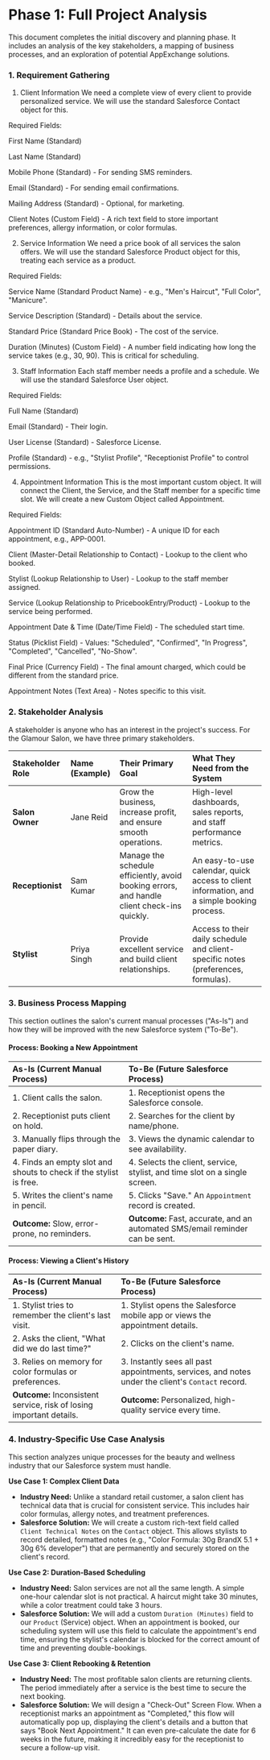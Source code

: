 # Phase 1: Full Project Analysis

This document completes the initial discovery and planning phase. It includes an analysis of the key stakeholders, a mapping of business processes, and an exploration of potential AppExchange solutions.



### 1. Requirement Gathering
1. Client Information
We need a complete view of every client to provide personalized service. We will use the standard Salesforce Contact object for this.

Required Fields:

First Name (Standard)

Last Name (Standard)

Mobile Phone (Standard) - For sending SMS reminders.

Email (Standard) - For sending email confirmations.

Mailing Address (Standard) - Optional, for marketing.

Client Notes (Custom Field) - A rich text field to store important preferences, allergy information, or color formulas.

2. Service Information
We need a price book of all services the salon offers. We will use the standard Salesforce Product object for this, treating each service as a product.

Required Fields:

Service Name (Standard Product Name) - e.g., "Men's Haircut", "Full Color", "Manicure".

Service Description (Standard) - Details about the service.

Standard Price (Standard Price Book) - The cost of the service.

Duration (Minutes) (Custom Field) - A number field indicating how long the service takes (e.g., 30, 90). This is critical for scheduling.

3. Staff Information
Each staff member needs a profile and a schedule. We will use the standard Salesforce User object.

Required Fields:

Full Name (Standard)

Email (Standard) - Their login.

User License (Standard) - Salesforce License.

Profile (Standard) - e.g., "Stylist Profile", "Receptionist Profile" to control permissions.

4. Appointment Information
This is the most important custom object. It will connect the Client, the Service, and the Staff member for a specific time slot. We will create a new Custom Object called Appointment.

Required Fields:

Appointment ID (Standard Auto-Number) - A unique ID for each appointment, e.g., APP-0001.

Client (Master-Detail Relationship to Contact) - Lookup to the client who booked.

Stylist (Lookup Relationship to User) - Lookup to the staff member assigned.

Service (Lookup Relationship to PricebookEntry/Product) - Lookup to the service being performed.

Appointment Date & Time (Date/Time Field) - The scheduled start time.

Status (Picklist Field) - Values: "Scheduled", "Confirmed", "In Progress", "Completed", "Cancelled", "No-Show".

Final Price (Currency Field) - The final amount charged, which could be different from the standard price.

Appointment Notes (Text Area) - Notes specific to this visit.

### 2. Stakeholder Analysis

A stakeholder is anyone who has an interest in the project's success. For the Glamour Salon, we have three primary stakeholders.

| Stakeholder Role | Name (Example) | Their Primary Goal | What They Need from the System |
| :--- | :--- | :--- | :--- |
| **Salon Owner** | Jane Reid | Grow the business, increase profit, and ensure smooth operations. | High-level dashboards, sales reports, and staff performance metrics. |
| **Receptionist** | Sam Kumar | Manage the schedule efficiently, avoid booking errors, and handle client check-ins quickly. | An easy-to-use calendar, quick access to client information, and a simple booking process. |
| **Stylist** | Priya Singh | Provide excellent service and build client relationships. | Access to their daily schedule and client-specific notes (preferences, formulas). |

### 3. Business Process Mapping

This section outlines the salon's current manual processes ("As-Is") and how they will be improved with the new Salesforce system ("To-Be").

#### **Process: Booking a New Appointment**

| As-Is (Current Manual Process) | To-Be (Future Salesforce Process) |
| :--- | :--- |
| 1. Client calls the salon. | 1. Receptionist opens the Salesforce console. |
| 2. Receptionist puts client on hold. | 2. Searches for the client by name/phone. |
| 3. Manually flips through the paper diary. | 3. Views the dynamic calendar to see availability. |
| 4. Finds an empty slot and shouts to check if the stylist is free. | 4. Selects the client, service, stylist, and time slot on a single screen. |
| 5. Writes the client's name in pencil. | 5. Clicks "Save." An `Appointment` record is created. |
| **Outcome:** Slow, error-prone, no reminders. | **Outcome:** Fast, accurate, and an automated SMS/email reminder can be sent. |

#### **Process: Viewing a Client's History**

| As-Is (Current Manual Process) | To-Be (Future Salesforce Process) |
| :--- | :--- |
| 1. Stylist tries to remember the client's last visit. | 1. Stylist opens the Salesforce mobile app or views the appointment details. |
| 2. Asks the client, "What did we do last time?" | 2. Clicks on the client's name. |
| 3. Relies on memory for color formulas or preferences. | 3. Instantly sees all past appointments, services, and notes under the client's `Contact` record. |
| **Outcome:** Inconsistent service, risk of losing important details. | **Outcome:** Personalized, high-quality service every time. |



### 4. Industry-Specific Use Case Analysis

This section analyzes unique processes for the beauty and wellness industry that our Salesforce system must handle.

**Use Case 1: Complex Client Data**
* **Industry Need:** Unlike a standard retail customer, a salon client has technical data that is crucial for consistent service. This includes hair color formulas, allergy notes, and treatment preferences.
* **Salesforce Solution:** We will create a custom rich-text field called `Client Technical Notes` on the `Contact` object. This allows stylists to record detailed, formatted notes (e.g., "Color Formula: 30g BrandX 5.1 + 30g 6% developer") that are permanently and securely stored on the client's record.

**Use Case 2: Duration-Based Scheduling**
* **Industry Need:** Salon services are not all the same length. A simple one-hour calendar slot is not practical. A haircut might take 30 minutes, while a color treatment could take 3 hours.
* **Salesforce Solution:** We will add a custom `Duration (Minutes)` field to our `Product` (Service) object. When an appointment is booked, our scheduling system will use this field to calculate the appointment's end time, ensuring the stylist's calendar is blocked for the correct amount of time and preventing double-bookings.

**Use Case 3: Client Rebooking & Retention**
* **Industry Need:** The most profitable salon clients are returning clients. The period immediately after a service is the best time to secure the next booking.
* **Salesforce Solution:** We will design a "Check-Out" Screen Flow. When a receptionist marks an appointment as "Completed," this flow will automatically pop up, displaying the client's details and a button that says "Book Next Appointment." It can even pre-calculate the date for 6 weeks in the future, making it incredibly easy for the receptionist to secure a follow-up visit.
